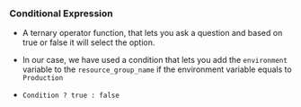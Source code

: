 ### Conditional Expression
- A ternary operator function, that lets you ask a question and based on true or false it will select the option.

- In our case, we have used a condition that lets you add the `environment` variable to the `resource_group_name` if the environment variable equals to `Production`

- `Condition ? true : false`